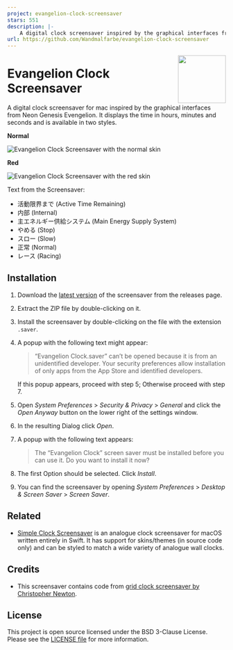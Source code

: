 ```yaml
---
project: evangelion-clock-screensaver
stars: 551
description: |-
    A digital clock screensaver inspired by the graphical interfaces from Neon Genesis Evengelion.
url: https://github.com/Wandmalfarbe/evangelion-clock-screensaver
---
```


<img src="icon.png" align="right" height="110"/>

# Evangelion Clock Screensaver

A digital clock screensaver for mac inspired by the graphical interfaces from Neon Genesis Evengelion. It displays the time in hours, minutes and seconds and is available in two styles.

**Normal**

![Evangelion Clock Screensaver with the normal skin](images/evangelion-clock-normal.png)

**Red**

![Evangelion Clock Screensaver with the red skin](images/evangelion-clock-red.png)

Text from the Screensaver:

- 活動限界まで (Active Time Remaining)
- 内部 (Internal)
- 主エネルギー供給システム (Main Energy Supply System)
- やめる (Stop)
- スロー (Slow)
- 正常 (Normal)
- レース (Racing)

## Installation

1. Download the [latest version](https://github.com/Wandmalfarbe/evangelion-clock-screensaver/releases/latest) of the screensaver from the releases page.
2. Extract the ZIP file by double-clicking on it.
3. Install the screensaver by double-clicking on the file with the extension `.saver`.
4. A popup with the following text might appear:

    > “Evangelion Clock.saver” can’t be opened because it is from an unidentified developer.
    > Your security preferences allow installation of only apps from the App Store and identified developers.

    If this popup appears, proceed with step 5; Otherwise proceed with step 7.
5. Open *System Preferences* > *Security & Privacy* > *General* and click the *Open Anyway* button on the lower right of the settings window.
6. In the resulting Dialog click *Open*.
7. A popup with the following text appears:

    > The “Evangelion Clock” screen saver must be installed before you can use it. Do you want to install it now?
8. The first Option should be selected. Click *Install*.
9. You can find the screensaver by opening *System Preferences* > *Desktop & Screen Saver* > *Screen Saver*.

## Related

- [Simple Clock Screensaver](https://github.com/Wandmalfarbe/Simple-Clock-Screensaver) is an analogue clock screensaver for macOS written entirely in Swift. It has support for skins/themes (in source code only) and can be styled to match a wide variety of analogue wall clocks.

## Credits

- This screensaver contains code from [grid clock screensaver by Christopher Newton](https://github.com/chrstphrknwtn/grid-clock-screensaver).

## License

This project is open source licensed under the BSD 3-Clause License. Please see the [LICENSE file](LICENSE) for more information.

